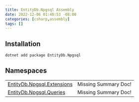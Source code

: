 ```yaml
---
title: EntityDb.Npgsql Assembly
date: 2022-12-06 01:40:53 -08:00
categories: [csharp,assembly]
tags: []
---
```


## Installation
```sh
dotnet add package EntityDb.Npgsql
```
## Namespaces
<table><tr><td><a href='/posts/csharp.namespace.entitydb.npgsql.extensions/'>EntityDb.Npgsql.Extensions</a></td><td>Missing Summary Doc!</td></tr><tr><td><a href='/posts/csharp.namespace.entitydb.npgsql.queries/'>EntityDb.Npgsql.Queries</a></td><td>Missing Summary Doc!</td></tr></table>
